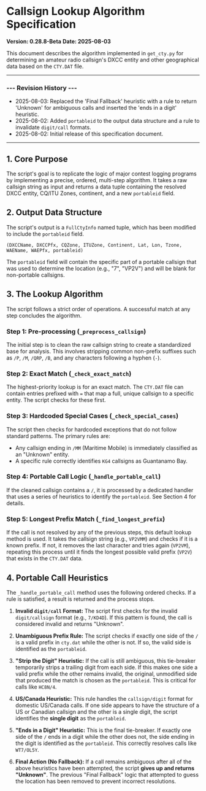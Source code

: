 # Callsign Lookup Algorithm Specification

**Version: 0.28.8-Beta**
**Date: 2025-08-03**

This document describes the algorithm implemented in `get_cty.py` for determining an amateur radio callsign's DXCC entity and other geographical data based on the `CTY.DAT` file.

---
### --- Revision History ---
- 2025-08-03: Replaced the 'Final Fallback' heuristic with a rule to return 'Unknown' for ambiguous calls and inserted the 'ends in a digit' heuristic.
- 2025-08-02: Added `portableid` to the output data structure and a rule to invalidate `digit/call` formats.
- 2025-08-02: Initial release of this specification document.
---

## 1. Core Purpose

The script's goal is to replicate the logic of major contest logging programs by implementing a precise, ordered, multi-step algorithm. It takes a raw callsign string as input and returns a data tuple containing the resolved DXCC entity, CQ/ITU Zones, continent, and a new `portableid` field.

## 2. Output Data Structure

The script's output is a `FullCtyInfo` named tuple, which has been modified to include the `portableid` field.

`(DXCCName, DXCCPfx, CQZone, ITUZone, Continent, Lat, Lon, Tzone, WAEName, WAEPfx, portableid)`

The `portableid` field will contain the specific part of a portable callsign that was used to determine the location (e.g., "7", "VP2V") and will be blank for non-portable callsigns.

## 3. The Lookup Algorithm

The script follows a strict order of operations. A successful match at any step concludes the algorithm.

### Step 1: Pre-processing (`_preprocess_callsign`)
The initial step is to clean the raw callsign string to create a standardized base for analysis. This involves stripping common non-prefix suffixes such as `/P`, `/M`, `/QRP`, `/B`, and any characters following a hyphen (`-`).

### Step 2: Exact Match (`_check_exact_match`)
The highest-priority lookup is for an exact match. The `CTY.DAT` file can contain entries prefixed with `=` that map a full, unique callsign to a specific entity. The script checks for these first.

### Step 3: Hardcoded Special Cases (`_check_special_cases`)
The script then checks for hardcoded exceptions that do not follow standard patterns. The primary rules are:
- Any callsign ending in `/MM` (Maritime Mobile) is immediately classified as an "Unknown" entity.
- A specific rule correctly identifies `KG4` callsigns as Guantanamo Bay.

### Step 4: Portable Call Logic (`_handle_portable_call`)
If the cleaned callsign contains a `/`, it is processed by a dedicated handler that uses a series of heuristics to identify the `portableid`. See Section 4 for details.

### Step 5: Longest Prefix Match (`_find_longest_prefix`)
If the call is not resolved by any of the previous steps, this default lookup method is used. It takes the callsign string (e.g., `VP2VMM`) and checks if it is a known prefix. If not, it removes the last character and tries again (`VP2VM`), repeating this process until it finds the longest possible valid prefix (`VP2V`) that exists in the `CTY.DAT` data.

## 4. Portable Call Heuristics

The `_handle_portable_call` method uses the following ordered checks. If a rule is satisfied, a result is returned and the process stops.

1.  **Invalid `digit/call` Format:** The script first checks for the invalid `digit/callsign` format (e.g., `7/KD4D`). If this pattern is found, the call is considered invalid and returns "Unknown".

2.  **Unambiguous Prefix Rule:** The script checks if exactly one side of the `/` is a valid prefix in `cty.dat` while the other is not. If so, the valid side is identified as the `portableid`.

3.  **"Strip the Digit" Heuristic:** If the call is still ambiguous, this tie-breaker temporarily strips a trailing digit from each side. If this makes one side a valid prefix while the other remains invalid, the original, unmodified side that produced the match is chosen as the `portableid`. This is critical for calls like `HC8N/4`.

4.  **US/Canada Heuristic:** This rule handles the `callsign/digit` format for domestic US/Canada calls. If one side appears to have the structure of a US or Canadian callsign and the other is a single digit, the script identifies the **single digit** as the `portableid`.

5.  **"Ends in a Digit" Heuristic:** This is the final tie-breaker. If exactly one side of the `/` ends in a digit while the other does not, the side ending in the digit is identified as the `portableid`. This correctly resolves calls like `WT7/OL5Y`.

6.  **Final Action (No Fallback):** If a call remains ambiguous after all of the above heuristics have been attempted, the script **gives up and returns "Unknown"**. The previous "Final Fallback" logic that attempted to guess the location has been removed to prevent incorrect resolutions.
